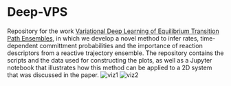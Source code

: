 # Deep-VPS
Repository for the work [Variational Deep Learning of Equilibrium Transition Path Ensembles](https://arxiv.org/abs/2302.14857), in which we develop a novel method to infer rates, time-dependent committment probabilities and the importance of reaction descriptors from a reactive trajectory ensemble. 
The repository contains the scripts and the data used for constructing the plots, as well as a Jupyter notebook that illustrates how this method can be applied to a 2D system that was discussed in the paper.
![viz1](https://github.com/ansingh1214/Deep-VPS/blob/1/anim/viz1.gif)
![viz2](https://github.com/ansingh1214/Deep-VPS/blob/1/anim/viz2.gif)
